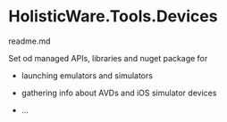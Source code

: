 # HolisticWare.Tools.Devices

readme.md

Set od managed APIs, libraries and nuget package for 

*  launching emulators and simulators

*  gathering info about AVDs and iOS simulator devices

*  ...
